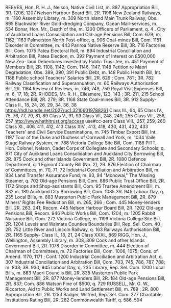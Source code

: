 REEVES, Hon. R. H. J., Nelson, Native Civil List, m. 887 Appropriation Bill, 3R. 1206, 1207 Nelson Harbour Board Bill, 2R. 1196 New Zealand Railways, m. 1160 Assembly Library, m. 309 North Island Main Trunk Railway, Obs. 895 Blackwater River Gold-dredging Company, Ocean Mail-services, m. 534 Bonar, Hon. Mr., Death of the, m. 1200 Officers of Parliament, q. 4 . City of Auckland Loans Consolidation and Old-age Pensions Bill, Com. 679; m. 1162, 1163 Palmerston North Post-office, q. 906 Coal-mines Bill, Com. 1151 Disorder in Committee, m. 443 Pariroa Native Reserve Bill, 3R. 716 Factories Bill, Com. 1075 Patea Electoral Roll, m. 894 Industrial Conciliation and Arbitration Bill, Patea Election, m. 392 Payment of Interest on £500,000 New Zea- land Debentures invested by Public Trus- tee, m. 451 Payment of Members Bill, 2R. 1108, 1142; Com. 1146, 1147, 1148 Petition re Maori Degradation, Obs. 389, 390, 391 Public Debt, m. 148 Public Health Bill, Int. 1188 Public school Teachers' Salaries Bill, 2R. 629 ; Com. 781 ; 3R. 782 Railway Classification and Superannuation, m. 60 Railways Authorisation Bill, 2R. 1164 Review of Reviews, m. 746, 749, 750 Royal Visit Expenses Bill, m. 6, 17, 18; 2R. RHODES, Mr. R. H., Ellesmere, 123, 143 ; 3R. 211, 215 School Attendance Bill, 2R. 279; 3R. 1168 State Coal-mines Bill, 3R. 912 Supply- Class II., 18, 24, 26, 29, 34, 36, 38 https://hdl.handle.net/2027/uc1.32106019788261 Class III., 64, 65 Class IV., 75, 76, 77, 79, 81, 89 Class V., 91, 93 Class VI., 248, 249, 255 Class VII., 256, 257 http://www.hathitrust.org/access use#cc-zero Class VIII., 257, 259, 260 Class XI., 406, 411, 412, 413 Class XIV., 413, 418, 430, 431, 432, 433 Teachers' and Civil Service Examinations, m. 745 Timber Export Bill, Int. 1197 Tour of the Duke and Duchess of Cornwall and York, m. 1034 Vaile Stage Railway System, m. 788 Victoria College Site Bill, Com. 1188 PITT, Hon. Colonel, Nelson, Cadet Corps of Collegiate and Secondary Schools, q. 871 City of Auckland Loans Consolidation and Auckland City Borrowing Bill, 2R. 875 Cook and other Islands Government Bill, 2R. 1080 Defence Department, q. 1 Egmont County Bill (No. 2), 2R. 876 Election of Chairman of Committees, m. 70, 71, 72 Industrial Conciliation and Arbitration Bill, m. 834 Land Transfer Assurance Fund, m. 93, 94 "Monowai," The Missing Steamer, q. 702 Old-age Pensions Bill, Com. 886 Public Trust Office Bill, 2R. 1172 Shops and Shop-assistants Bill, Com. 95 Trustee Amendment Bill, m. 832 m. 180 Auckland City Borrowing Bill, Com. 1085 3R. 945 Labour Day, q. 235 Local Bills, m. 883 Masterton Public Park Management Bill, 2R. 879 Miners' Rights Fee Reduction Bill, m. 265, 266 ; Com. 445 Money-lenders Bill, 2R. 263, 241; Recom. 445 Nelson Harbour Board Bill, 2R. 1202 Old-age Pensions Bill, Recom. 946 Public Works Bill, Com. 1204; m. 1205 Rabbit Nuisance Bill, Com. 272 Victoria College, m. 1199 Victoria College Site Bill, 2R. 1204 Levels and Waimate Counties Boundaries Bill, Rep. Sel. Com. 40 ; 2R. 752 Little River and Lincoln Railway, q. 163 Railways Authorisation Bill, 2R. 1165 Supply- Class II., 18, 21, 24 Class XXXI., 869 RIGG, Hon. J., Wellington, Assembly Library, m. 308, 309 Cook and other Islands Government Bill, 2R. 1078 Disorder in Committee, m. 444 Election of Chairman of Committees, m. 72 Factories Bill, Com. 1006, 1075; Cons. of Amend. 1170, 1171 ; Conf. 1200 Industrial Conciliation and Arbitration Act, q. 307 Industrial Conciliation and Arbitration Bill, Com. 703, 745, 786, 787, 788; m. 833; 3R. 930, 945 Labour Day, q. 235 Library, Rep. Sel. Com. 1200 Local Bills, m. 883 Maori Councils Bill, 2R. 835 Masterton Public Park Management Bill, 2R. 877 Money-lenders Bill, 2R. 184 Old-age Pensions Bill, 2R. 837; Com. 886 Watson Fine of $500, q. 729 RUSSELL, Mr. G. W., Riccarton, Aid to Public Works and Land Settlement Bill, m. 789 ; 2R. 800 Appropriation Bill, 2R. 1253 Badger, Wilfred, Rep. Sel. Com. 277 Charitable Institutions Rating Bill, 2R. 282 Commonwealth Tariff, q. 586, 594 